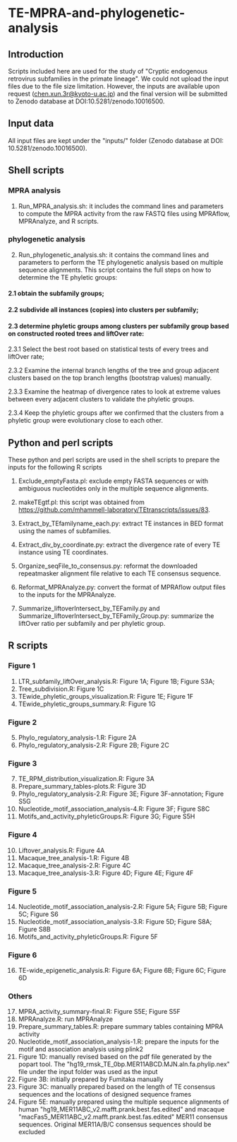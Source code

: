 # TE-MPRA-and-phylogenetic-analysis

## Introduction
Scripts included here are used for the study of "Cryptic endogenous retrovirus subfamilies in the primate lineage". We could not upload the input files due to the file size limitation. However, the inputs are available upon request (chen.xun.3r@kyoto-u.ac.jp) and the final version will be submitted to Zenodo database at DOI:10.5281/zenodo.10016500.

## Input data
All input files are kept under the "inputs/" folder (Zenodo database at DOI: 10.5281/zenodo.10016500).

## Shell scripts
### MPRA analysis
1) Run_MPRA_analysis.sh: it includes the command lines and parameters to compute the MPRA activity from the raw FASTQ files using MPRAflow, MPRAnalyze, and R scripts.

### phylogenetic analysis
2) Run_phylogenetic_analysis.sh: it contains the command lines and parameters to perform the TE phylogenetic analysis based on multiple sequence alignments. This script contains the full steps on how to determine the TE phyletic groups:

#### 2.1 obtain the subfamily groups;
   
#### 2.2 subdivide all instances (copies) into clusters per subfamily;

#### 2.3 determine phyletic groups among clusters per subfamily group based on constructed rooted trees and liftOver rate:
   
   2.3.1 Select the best root based on statistical tests of every trees and liftOver rate;
   
   2.3.2 Examine the internal branch lengths of the tree and group adjacent clusters based on the top branch lengths (bootstrap values) manually. 
   
   2.3.3 Examine the heatmap of divergence rates to look at extreme values between every adjacent clusters to validate the phyletic groups. 
   
   2.3.4 Keep the phyletic groups after we confirmed that the clusters from a phyletic group were evolutionary close to each other.

## Python and perl scripts
These python and perl scripts are used in the shell scripts to prepare the inputs for the following R scripts

   1. Exclude_emptyFasta.pl: exclude empty FASTA sequences or with ambiguous nucleotides only in the multiple sequence alignments.

   2. makeTEgtf.pl: this script was obtained from https://github.com/mhammell-laboratory/TEtranscripts/issues/83.

   3. Extract_by_TEfamilyname_each.py: extract TE instances in BED format using the names of subfamilies.

   4. Extract_div_by_coordinate.py: extract the divergence rate of every TE instance using TE coordinates.

   5. Organize_seqFile_to_consensus.py: reformat the downloaded repeatmasker alignment file relative to each TE consensus sequence.

   6. Reformat_MPRAnalyze.py: convert the format of MPRAflow output files to the inputs for the MPRAnalyze.

   7. Summarize_liftoverIntersect_by_TEFamily.py and Summarize_liftoverIntersect_by_TEFamily_Group.py: summarize the liftOver ratio per subfamily and per phyletic group.

## R scripts
### Figure 1
   1. LTR_subfamily_liftOver_analysis.R: Figure 1A; Figure 1B; Figure S3A;
   2. Tree_subdivision.R: Figure 1C
   3. TEwide_phyletic_groups_visualization.R: Figure 1E; Figure 1F
   4. TEwide_phyletic_groups_summary.R: Figure 1G

### Figure 2
   5. Phylo_regulatory_analysis-1.R: Figure 2A
   6. Phylo_regulatory_analysis-2.R: Figure 2B; Figure 2C
     
### Figure 3
   7. TE_RPM_distribution_visualization.R: Figure 3A
   8. Prepare_summary_tables-plots.R: Figure 3D
   6. Phylo_regulatory_analysis-2.R: Figure 3E; Figure 3F-annotation; Figure S5G
   7. Nucleotide_motif_association_analysis-4.R: Figure 3F; Figure S8C
   9. Motifs_and_activity_phyleticGroups.R: Figure 3G; Figure S5H

### Figure 4
   10. Liftover_analysis.R: Figure 4A
   11. Macaque_tree_analysis-1.R: Figure 4B
   12. Macaque_tree_analysis-2.R: Figure 4C
   13. Macaque_tree_analysis-3.R: Figure 4D; Figure 4E; Figure 4F

### Figure 5
   14. Nucleotide_motif_association_analysis-2.R: Figure 5A; Figure 5B; Figure 5C; Figure S6
   15. Nucleotide_motif_association_analysis-3.R: Figure 5D; Figure S8A; Figure S8B
   9. Motifs_and_activity_phyleticGroups.R: Figure 5F

### Figure 6
   16. TE-wide_epigenetic_analysis.R: Figure 6A; Figure 6B; Figure 6C; Figure 6D

### Others
   17. MPRA_activity_summary-final.R: Figure S5E; Figure S5F
   18. MPRAnalyze.R: run MPRAnalyze
   19. Prepare_summary_tables.R: prepare summary tables containing MPRA activity
   20. Nucleotide_motif_association_analysis-1.R: prepare the inputs for the motif and association analysis using plink2
   21. Figure 1D: manually revised based on the pdf file generated by the popart tool. The "hg19_rmsk_TE_0bp.MER11ABCD.MJN.aln.fa.phylip.nex" file under the input folder was used as the input
   22. Figure 3B: initially prepared by Fumitaka manually
   23. Figure 3C: manually prepared based on the length of TE consensus sequences and the locations of designed sequence frames
   24. Figure 5E: manually prepared using the multiple sequence alignments of human "hg19_MER11ABC_v2.mafft.prank.best.fas.edited" and macaque "macFas5_MER11ABC_v2.mafft.prank.best.fas.edited" MER11 consensus sequences. Original MER11A/B/C consensus sequences should be excluded


